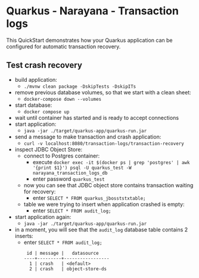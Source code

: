 Quarkus - Narayana - Transaction logs
========================

This QuickStart demonstrates how your Quarkus application can be configured for automatic transaction recovery.

## Test crash recovery

- build application: 
  - `./mvnw clean package -DskipTests -DskipITs`
- remove previous database volumes, so that we start with a clean sheet:
  - `docker-compose down --volumes`
- start database: 
  - `docker compose up`
- wait until container has started and is ready to accept connections
- start application: 
  - `java -jar ./target/quarkus-app/quarkus-run.jar`
- send a message to make transaction and crash application: 
  - `curl -v localhost:8080/transaction-logs/transaction-recovery`
- inspect JDBC Object Store:
  - connect to Postgres container:
    - execute `docker exec -it $(docker ps | grep 'postgres' | awk '{print $1}') psql -U quarkus_test -W narayana_transaction_logs_db`
    - enter password `quarkus_test`
  - now you can see that JDBC object store contains transaction waiting for recovery:
    - enter `SELECT * FROM quarkus_jbosststxtable;`
  - table we were trying to insert when application crashed is empty:
    - enter `SELECT * FROM audit_log;`
- start application again:
  - `java -jar ./target/quarkus-app/quarkus-run.jar`
- in a moment, you will see that the `audit_log` database table contains 2 inserts:
  - enter `SELECT * FROM audit_log;`
    ```
     id | message |   datasource    
    ----+---------+-----------------
      1 | crash   | <default>
      2 | crash   | object-store-ds
    ```